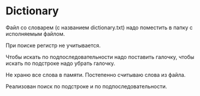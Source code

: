 # Dictionary

Файл со словарем (с названием dictionary.txt) надо поместить в папку с исполняемым файлом.

При поиске регистр не учитывается.

Чтобы искать по подпоследовательности надо поставить галочку, чтобы искать по подстроке надо убрать галочку.

Не храню все слова в памяти. Постепенно считываю слова из файла.

Реализован поиск по подстроке и по подпоследовательности.
